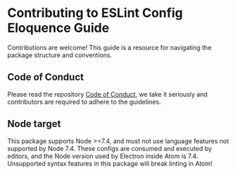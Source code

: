 # Contributing to ESLint Config Eloquence Guide

Contributions are welcome! This guide is a resource for navigating the package
structure and conventions.

## Code of Conduct

Please read the repository [Code of Conduct](../CODE_OF_CONDUCT.md), we take it
seriously and contributors are required to adhere to the guidelines.

## Node target

This package supports Node >=7.4, and must not use language features not
supported by Node 7.4. These configs are consumed and executed by editors, and
the Node version used by Electron inside Atom is 7.4. Unsupported syntax
features in this package will break linting in Atom!
